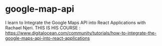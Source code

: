 # google-map-api
I learn to Integrate the Google Maps API into React Applications with Rachael Njeri. THIS IS HIS COURSE : https://www.digitalocean.com/community/tutorials/how-to-integrate-the-google-maps-api-into-react-applications
